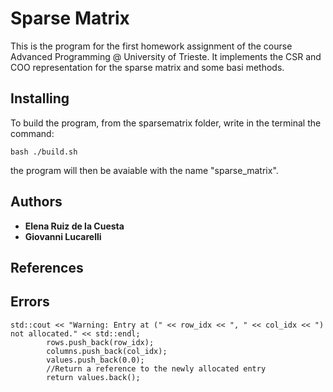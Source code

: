 # Sparse Matrix

This is the program for the first homework assignment of the course Advanced Programming @ University of Trieste. It implements the CSR and COO representation for the sparse matrix and some basi methods. 

## Installing
To build the program, from the sparsematrix folder, write in the terminal the command:
```
bash ./build.sh
```

the program will then be avaiable with the name "sparse_matrix".

## Authors

  - **Elena Ruiz de la Cuesta** 
  - **Giovanni Lucarelli** 
    

## References

## Errors
```
std::cout << "Warning: Entry at (" << row_idx << ", " << col_idx << ") not allocated." << std::endl;
        rows.push_back(row_idx);
        columns.push_back(col_idx);
        values.push_back(0.0);
        //Return a reference to the newly allocated entry
        return values.back();
```